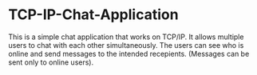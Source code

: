 # TCP-IP-Chat-Application
This is a simple chat application that works on TCP/IP.
It allows multiple users to chat with each other simultaneously.
The users can see who is online and send messages to the intended recepients.
(Messages can be sent only to online users).
